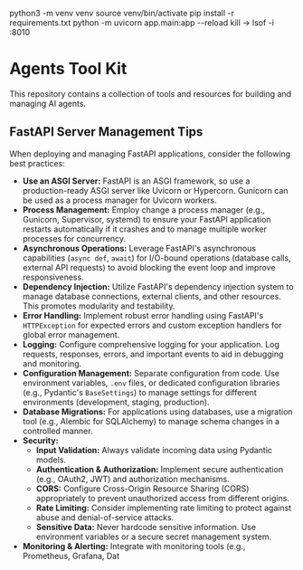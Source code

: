 python3 -m venv venv
source venv/bin/activate
pip install -r requirements.txt
python -m uvicorn app.main:app --reload
 kill ->
 lsof -i :8010 
# Agents Tool Kit

This repository contains a collection of tools and resources for building and managing AI agents.

## FastAPI Server Management Tips

When deploying and managing FastAPI applications, consider the following best practices:

*   **Use an ASGI Server:** FastAPI is an ASGI framework, so use a production-ready ASGI server like Uvicorn or Hypercorn. Gunicorn can be used as a process manager for Uvicorn workers.
*   **Process Management:** Employ change a process manager (e.g., Gunicorn, Supervisor, systemd) to ensure your FastAPI application restarts automatically if it crashes and to manage multiple worker processes for concurrency.
*   **Asynchronous Operations:** Leverage FastAPI's asynchronous capabilities (`async def`, `await`) for I/O-bound operations (database calls, external API requests) to avoid blocking the event loop and improve responsiveness.
*   **Dependency Injection:** Utilize FastAPI's dependency injection system to manage database connections, external clients, and other resources. This promotes modularity and testability.
*   **Error Handling:** Implement robust error handling using FastAPI's `HTTPException` for expected errors and custom exception handlers for global error management.
*   **Logging:** Configure comprehensive logging for your application. Log requests, responses, errors, and important events to aid in debugging and monitoring.
*   **Configuration Management:** Separate configuration from code. Use environment variables, `.env` files, or dedicated configuration libraries (e.g., Pydantic's `BaseSettings`) to manage settings for different environments (development, staging, production).
*   **Database Migrations:** For applications using databases, use a migration tool (e.g., Alembic for SQLAlchemy) to manage schema changes in a controlled manner.
*   **Security:**
    *   **Input Validation:** Always validate incoming data using Pydantic models.
    *   **Authentication & Authorization:** Implement secure authentication (e.g., OAuth2, JWT) and authorization mechanisms.
    *   **CORS:** Configure Cross-Origin Resource Sharing (CORS) appropriately to prevent unauthorized access from different origins.
    *   **Rate Limiting:** Consider implementing rate limiting to protect against abuse and denial-of-service attacks.
    *   **Sensitive Data:** Never hardcode sensitive information. Use environment variables or a secure secret management system.
*   **Monitoring & Alerting:** Integrate with monitoring tools (e.g., Prometheus, Grafana, Dat